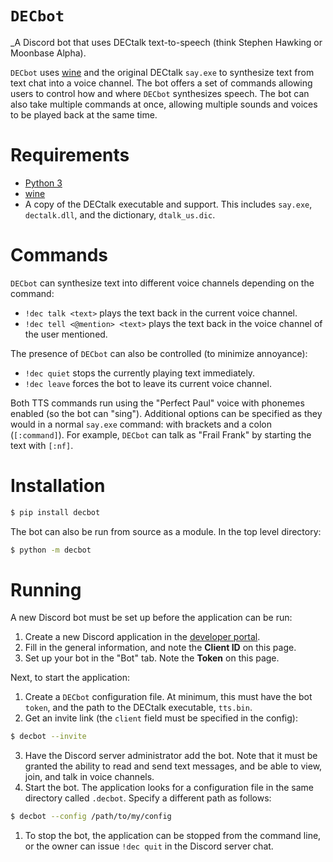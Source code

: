 # `DECbot`

_A Discord bot that uses DECtalk text-to-speech (think Stephen Hawking or
Moonbase Alpha).

`DECbot` uses [wine](https://www.winehq.org/) and the original DECtalk `say.exe`
to synthesize text from text chat into a voice channel. The bot offers a set of
commands allowing users to control how and where `DECbot` synthesizes speech.
The bot can also take multiple commands at once, allowing multiple sounds and
voices to be played back at the same time.


# Requirements

- [Python 3](https://www.python.org/)
- [wine](https://www.winehq.org/)
- A copy of the DECtalk executable and support. This includes `say.exe`,
  `dectalk.dll`, and the dictionary, `dtalk_us.dic`.


# Commands

`DECbot` can synthesize text into different voice channels depending on the
command:
- `!dec talk <text>` plays the text back in the current voice channel.
- `!dec tell <@mention> <text>` plays the text back in the voice channel of the
  user mentioned.

The presence of `DECbot` can also be controlled (to minimize annoyance):
- `!dec quiet` stops the currently playing text immediately.
- `!dec leave` forces the bot to leave its current voice channel.

Both TTS commands run using the "Perfect Paul" voice with phonemes enabled (so
the bot can "sing"). Additional options can be specified as they would in a
normal `say.exe` command: with brackets and a colon (`[:command]`). For example,
`DECbot` can talk as "Frail Frank" by starting the text with `[:nf]`.


# Installation

```bash
$ pip install decbot
```

The bot can also be run from source as a module. In the top level directory:
```bash
$ python -m decbot
```


# Running

A new Discord bot must be set up before the application can be run:
1. Create a new Discord application in the
   [developer portal](http://discordapp.com/developers/applications/me).
2. Fill in the general information, and note the **Client ID** on this page.
3. Set up your bot in the "Bot" tab. Note the **Token** on this page.

Next, to start the application:
1. Create a `DECbot` configuration file. At minimum, this must have the bot
   `token`, and the path to the DECtalk executable, `tts.bin`.
2. Get an invite link (the `client` field must be specified in the config):
```bash
$ decbot --invite
```
3. Have the Discord server administrator add the bot. Note that it must be
   granted the ability to read and send text messages, and be able to view,
   join, and talk in voice channels.
4. Start the bot. The application looks for a configuration file in the same
   directory called `.decbot`. Specify a different path as follows:
```bash
$ decbot --config /path/to/my/config
```
1. To stop the bot, the application can be stopped from the command line, or
   the owner can issue `!dec quit` in the Discord server chat.
